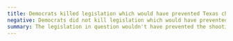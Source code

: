 ```yaml
---
title: Democrats killed legislation which would have prevented Texas church shooting
negative: Democrats did not kill legislation which would have prevented Texas church shooting
summary: The legislation in question wouldn't have prevented the shooting.
---
```

